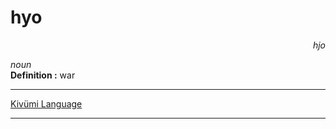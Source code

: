 
# hyo

<div align="right"><i>hjo</i></div>

*noun*  
**Definition :** war  

---

[Kivümi Language](../README.md)

---
